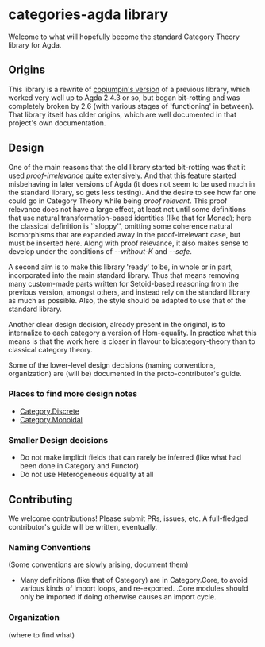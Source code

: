 # categories-agda library

Welcome to what will hopefully become the standard Category Theory library for Agda.

## Origins

This library is a rewrite of [copiumpin's version](https://github.com/copumpkin/categories)
of a previous library, which worked very well up to Agda 2.4.3 or so, but began bit-rotting and
was completely broken by 2.6 (with various stages of 'functioning' in between). That library
itself has older origins, which are well documented in that project's own documentation.

## Design

One of the main reasons that the old library started bit-rotting was that it used
*proof-irrelevance* quite extensively. And that this feature started misbehaving in later
versions of Agda (it does not seem to be used much in the standard library, so gets less
testing). And the desire to see how far one could go in Category Theory while being
*proof relevant*. This proof relevance does not have a large effect, at least not until some
definitions that use natural transformation-based identities (like that for Monad); here
the classical definition is ``sloppy'', omitting some coherence natural isomorphisms that
are expanded away in the proof-irrelevant case, but must be inserted here. Along with
proof relevance, it also makes sense to develop under the conditions of *--without-K* and
*--safe*.

A second aim is to make this library 'ready' to be, in whole or in part, incorporated into
the main standard library. Thus that means removing many custom-made parts written for
Setoid-based reasoning from the previous version, amongst others, and instead rely on the
standard library as much as possible. Also, the style should be adapted to use that of the
standard library.

Another clear design decision, already present in the original, is to internalize to each
category a version of Hom-equality.  In practice what this means is that the work here is
closer in flavour to bicategory-theory than to classical category theory.

Some of the lower-level design decisions (naming conventions, organization) are (will be) 
documented in the proto-contributor's guide.

### Places to find more design notes
- [Category.Discrete](Categories/Category/Discrete.agda)
- [Category.Monoidal](Categories/Category/Monoidal.agda)

### Smaller Design decisions
- Do not make implicit fields that can rarely be inferred (like what had been done in
  Category and Functor)
- Do not use Heterogeneous equality at all

## Contributing

We welcome contributions! Please submit PRs, issues, etc. A full-fledged contributor's guide
will be written, eventually.

### Naming Conventions

(Some conventions are slowly arising, document them)
- Many definitions (like that of Category) are in Category.Core, to avoid various kinds
  of import loops, and re-exported. .Core modules should only be imported if doing otherwise
  causes an import cycle.

### Organization

(where to find what)

